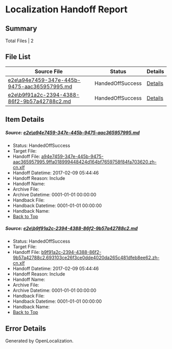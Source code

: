 # <a name='report-top'></a> Localization Handoff Report

## Summary
 Total Files | 2

## File List
 Source File | Status | Details 
 ----------- | ------ | ------- 
 [e2e\a94e7459-347e-445b-9475-aac365957995.md](https://github.com/OpenLocalizationTestOrg/ol-test0/blob/2c027015ca7b6b64685e8541e5108ee618c00ad2/e2e/a94e7459-347e-445b-9475-aac365957995.md) | HandedOffSuccess | [Details](#15f4c9b5b4012eb55cb14f440096f730576443be1)
 [e2e\b9f91a2c-2394-4388-86f2-9b57a42788c2.md](https://github.com/OpenLocalizationTestOrg/ol-test0/blob/2c027015ca7b6b64685e8541e5108ee618c00ad2/e2e/b9f91a2c-2394-4388-86f2-9b57a42788c2.md) | HandedOffSuccess | [Details](#0c54e1c324ae89a56eea2b8f2c200cf399a9c76a2)

## Item Details
##### <a name='15f4c9b5b4012eb55cb14f440096f730576443be1'></a> Source: [e2e\a94e7459-347e-445b-9475-aac365957995.md](https://github.com/OpenLocalizationTestOrg/ol-test0/blob/2c027015ca7b6b64685e8541e5108ee618c00ad2/e2e/a94e7459-347e-445b-9475-aac365957995.md)
* Status: HandedOffSuccess
* Target File: 
* Handoff File: [a94e7459-347e-445b-9475-aac365957995.9ffa018999448424d164bf7659758f84fa703620.zh-cn.xlf](https://github.com/OpenLocalizationTestOrg/ol-test0-handoff/blob/a5ebc1ce9fb8f66a724b8d57a8e05231cec20154/ol-handoff/OpenLocalizationTestOrg/ol-test0-zhcn/shujia/ht/a94e7459-347e-445b-9475-aac365957995.9ffa018999448424d164bf7659758f84fa703620.zh-cn.xlf)
* Handoff Datetime: 2017-02-09 05:44:46
* Handoff Reason: Include
* Handoff Name: 
* Archive File: 
* Archive Datetime: 0001-01-01 00:00:00
* Handback File: 
* Handback Datetime: 0001-01-01 00:00:00
* Handback Name: 
* [Back to Top](#report-top)

##### <a name='0c54e1c324ae89a56eea2b8f2c200cf399a9c76a2'></a> Source: [e2e\b9f91a2c-2394-4388-86f2-9b57a42788c2.md](https://github.com/OpenLocalizationTestOrg/ol-test0/blob/2c027015ca7b6b64685e8541e5108ee618c00ad2/e2e/b9f91a2c-2394-4388-86f2-9b57a42788c2.md)
* Status: HandedOffSuccess
* Target File: 
* Handoff File: [b9f91a2c-2394-4388-86f2-9b57a42788c2.693103ce26f3ce0dde4020da265c481dfeb8ee62.zh-cn.xlf](https://github.com/OpenLocalizationTestOrg/ol-test0-handoff/blob/a5ebc1ce9fb8f66a724b8d57a8e05231cec20154/ol-handoff/OpenLocalizationTestOrg/ol-test0-zhcn/shujia/ht/b9f91a2c-2394-4388-86f2-9b57a42788c2.693103ce26f3ce0dde4020da265c481dfeb8ee62.zh-cn.xlf)
* Handoff Datetime: 2017-02-09 05:44:46
* Handoff Reason: Include
* Handoff Name: 
* Archive File: 
* Archive Datetime: 0001-01-01 00:00:00
* Handback File: 
* Handback Datetime: 0001-01-01 00:00:00
* Handback Name: 
* [Back to Top](#report-top)


## Error Details

Generated by OpenLocalization.
